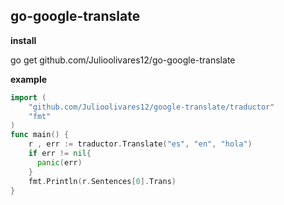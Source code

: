 ## go-google-translate


**install**

go get github.com/Julioolivares12/go-google-translate

**example**
```go
import (
    "github.com/Julioolivares12/google-translate/traductor"
    "fmt"
)
func main() {
    r , err := traductor.Translate("es", "en", "hola")
    if err != nil{
      panic(err)
    }
    fmt.Println(r.Sentences[0].Trans)
}
```
